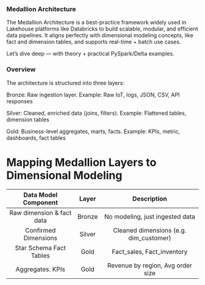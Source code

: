 ### Medallion Architecture
The Medallion Architecture is a best-practice framework widely used in Lakehouse platforms like Databricks to build scalable, modular, and efficient data pipelines. It aligns perfectly with dimensional modeling concepts, like fact and dimension tables, and supports real-time + batch use cases.

Let’s dive deep — with theory + practical PySpark/Delta examples.

### Overview

The architecture is structured into three layers:

Bronze: Raw ingestion layer. Example: Raw IoT, logs, JSON, CSV, API responses

Silver: Cleaned, enriched data (joins, filters). Example: Flattened tables, dimension tables

Gold: Business-level aggregates, marts, facts. Example: KPIs, metric, dashboards, fact tables

# Mapping Medallion Layers to Dimensional Modeling

| Data Model Component | Layer | Description |
|:-------------------: |:------:|:----------:|
|Raw dimension & fact data | Bronze | No modeling, just ingested data |
|Confirmed Dimensions | Silver | Cleaned dimensions (e.g. dim_customer) |
|Star Schema Fact Tables | Gold | Fact_sales, Fact_inventory|
|Aggregates. KPIs | Gold | Revenue by region, Avg order size|

